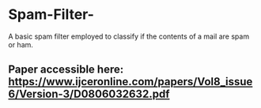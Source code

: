 # Spam-Filter-
A basic spam filter employed to classify if the contents of a mail are spam or ham.

## Paper accessible here: https://www.ijceronline.com/papers/Vol8_issue6/Version-3/D0806032632.pdf
